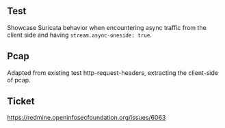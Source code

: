 Test
----

Showcase Suricata behavior when encountering async traffic from the client side
and having ``stream.async-oneside: true``.

Pcap
----

Adapted from existing test http-request-headers, extracting the client-side of pcap.

Ticket
------

https://redmine.openinfosecfoundation.org/issues/6063
